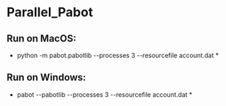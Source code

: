 # Parallel_Pabot

## Run on MacOS:
- python -m pabot.pabotlib --processes 3 --resourcefile account.dat *
## Run on Windows:
- pabot --pabotlib --processes 3 --resourcefile account.dat *
